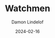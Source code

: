 ---
title: Watchmen
subtitle: Damon Lindelof
image: ./images/watchmen.jpg
type: tv
link: https://www.hbo.com/watchmen
date: 2024-02-16
year: 2019
---